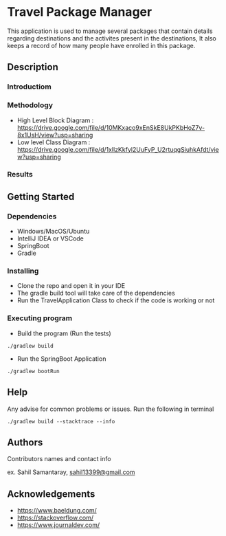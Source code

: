 # Travel Package Manager

This application is used to manage several packages that contain details regarding destinations and the activites present in the destinations, It also keeps a record of how many people have enrolled in this package.
## Description

### Introductiom
### Methodology
* High Level Block Diagram : https://drive.google.com/file/d/10MKxaco9xEnSkE8UkPKbHoZ7v-8x1UsH/view?usp=sharing
* Low level Class Diagram : https://drive.google.com/file/d/1xllzKkfyl2UuFyP_U2rtuqgSiuhkAfdt/view?usp=sharing
### Results

## Getting Started

### Dependencies

* Windows/MacOS/Ubuntu
* IntelliJ IDEA or VSCode
* SpringBoot
* Gradle

### Installing

* Clone the repo and open it in your IDE
* The gradle build tool will take care of the dependencies
* Run the TravelApplication Class to check if the code is working or not

### Executing program

* Build the program (Run the tests)
```
./gradlew build
```
* Run the SpringBoot Application
```
./gradlew bootRun
```

## Help

Any advise for common problems or issues. Run the following in terminal
```
./gradlew build --stacktrace --info
```

## Authors

Contributors names and contact info

ex. Sahil Samantaray, sahil13399@gmail.com

## Acknowledgements
* https://www.baeldung.com/
* https://stackoverflow.com/
* https://www.journaldev.com/
